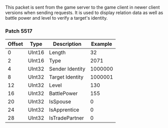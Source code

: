 This packet is sent from the game server to the game client in newer client versions when sending requests. It is used to display relation data as well as battle power and level to verify a target's identity.

### Patch 5517

| Offset | Type | Description | Example |
| -------- | -------- | -------- | -------- |
| 0 | UInt16 | Length | 32 |
| 2 | UInt16 | Type | 2071 |
| 4 | UInt32 | Sender Identity | 1000000 |
| 8 | UInt32 | Target Identity | 1000001 |
| 12 | UInt32 | Level | 130 |
| 16 | UInt32 | BattlePower | 155 |
| 20 | UInt32 | IsSpouse | 0 |
| 24 | UInt32 | IsApprentice | 0 |
| 28 | UInt32 | IsTradePartner | 0 |
